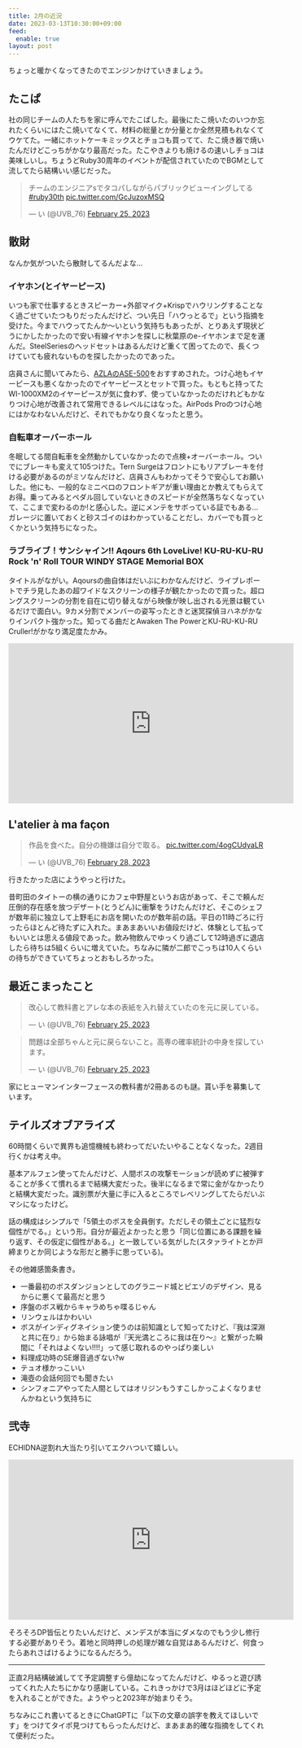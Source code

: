 ```yaml
---
title: 2月の近況
date: 2023-03-13T10:30:00+09:00
feed:
  enable: true
layout: post
---
```


ちょっと暖かくなってきたのでエンジンかけていきましょう。

## たこぱ

社の同じチームの人たちを家に呼んでたこぱした。最後にたこ焼いたのいつか忘れたくらいにはたこ焼いてなくて、材料の総量とか分量とか全然見積もれなくてウケてた。一緒にホットケーキミックスとチョコも買ってて、たこ焼き器で焼いたんだけどこっちがかなり最高だった。たこやきよりも焼けるの速いしチョコは美味しいし。ちょうどRuby30周年のイベントが配信されていたのでBGMとして流してたら結構いい感じだった。

<blockquote class="twitter-tweet"><p lang="ja" dir="ltr">チームのエンジニアsでタコパしながらパブリックビューイングしてる <a href="https://twitter.com/hashtag/ruby30th?src=hash&amp;ref_src=twsrc%5Etfw">#ruby30th</a> <a href="https://t.co/GcJuzoxMSQ">pic.twitter.com/GcJuzoxMSQ</a></p>&mdash; い (@UVB_76) <a href="https://twitter.com/UVB_76/status/1629353595039789056?ref_src=twsrc%5Etfw">February 25, 2023</a></blockquote> <script async src="https://platform.twitter.com/widgets.js" charset="utf-8"></script>

## 散財

なんか気がついたら散財してるんだよな…

### イヤホン(とイヤーピース)

いつも家で仕事するときスピーカー+外部マイク+Krispでハウリングすることなく過ごせていたつもりだったんだけど、つい先日「ハウっとるで」という指摘を受けた。今までハウってたんか〜いという気持ちもあったが、とりあえず現状どうにかしたかったので安い有線イヤホンを探しに秋葉原のe-イヤホンまで足を運んだ。SteelSeriesのヘッドセットはあるんだけど重くて困ってたので、長くつけていても疲れないものを探したかったのであった。

店員さんに聞いてみたら、[AZLAのASE-500](https://www.aiuto-jp.co.jp/products/product_4101.php)をおすすめされた。つけ心地もイヤーピースも悪くなかったのでイヤーピースとセットで買った。もともと持ってたWI-1000XM2のイヤーピースが気に食わず、使っていなかったのだけれどもかなりつけ心地が改善されて常用できるレベルにはなった。AirPods Proのつけ心地にはかなわないんだけど、それでもかなり良くなったと思う。

### 自転車オーバーホール

冬眠してる間自転車を全然動かしていなかったので点検+オーバーホール。ついでにブレーキも変えて105つけた。Tern Surgeはフロントにもリアブレーキを付ける必要があるのがミソなんだけど、店員さんもわかってそうで安心してお願いした。他にも、一般的なミニベロのフロントギアが重い理由とか教えてもらえてお得。乗ってみるとペダル回していないときのスピードが全然落ちなくなっていて、ここまで変わるのか!と感心した。逆にメンテをサボっている証でもある…ガレージに置いておくと砂スゴイのはわかっていることだし、カバーでも買っとくかという気持ちになった。

### ラブライブ！サンシャイン!! Aqours 6th LoveLive! KU-RU-KU-RU Rock 'n' Roll TOUR WINDY STAGE Memorial BOX

タイトルがながい。Aqoursの曲自体はだいぶにわかなんだけど、ライブレポートでチラ見したあの超ワイドなスクリーンの様子が観たかったので買った。超ロングスクリーンの分割を自在に切り替えながら映像が映し出される光景は観ているだけで面白い。9カメ分割でメンバーの姿写ったときと迷冥探偵ヨハネがかなりインパクト強かった。知ってる曲だとAwaken The PowerとKU-RU-KU-RU Cruller!がかなり満足度たかみ。

<iframe width="560" height="315" src="https://www.youtube.com/embed/d_YpexpI22A?start=81" title="YouTube video player" frameborder="0" allow="accelerometer; autoplay; clipboard-write; encrypted-media; gyroscope; picture-in-picture; web-share" allowfullscreen></iframe>

## L'atelier à ma façon

<blockquote class="twitter-tweet"><p lang="ja" dir="ltr">作品を食べた。自分の機嫌は自分で取る。 <a href="https://t.co/4ogCUdyaLR">pic.twitter.com/4ogCUdyaLR</a></p>&mdash; い (@UVB_76) <a href="https://twitter.com/UVB_76/status/1630404540083367936?ref_src=twsrc%5Etfw">February 28, 2023</a></blockquote> <script async src="https://platform.twitter.com/widgets.js" charset="utf-8"></script>

行きたかった店にようやっと行けた。

昔町田のタイトーの横の通りにカフェ中野屋というお店があって、そこで頼んだ圧倒的存在感を放つデザート(とうどん)に衝撃をうけたんだけど、そこのシェフが数年前に独立して上野毛にお店を開いたのが数年前の話。平日の11時ごろに行ったらほとんど待たずに入れた。まあまあいいお値段だけど、体験として払ってもいいとは思える値段であった。飲み物飲んでゆっくり過ごして12時過ぎに退店したら待ちは5組くらいに増えていた。ちなみに隣が二郎でこっちは10人くらいの待ちができていてちょっとおもしろかった。

## 最近こまったこと

<blockquote class="twitter-tweet"><p lang="ja" dir="ltr">改心して教科書とアレな本の表紙を入れ替えていたのを元に戻している。</p>&mdash; い (@UVB_76) <a href="https://twitter.com/UVB_76/status/1629285279981879296?ref_src=twsrc%5Etfw">February 25, 2023</a></blockquote> <script async src="https://platform.twitter.com/widgets.js" charset="utf-8"></script>

<blockquote class="twitter-tweet"><p lang="ja" dir="ltr">問題は全部ちゃんと元に戻らないこと。高専の確率統計の中身を探しています。</p>&mdash; い (@UVB_76) <a href="https://twitter.com/UVB_76/status/1629286878305468417?ref_src=twsrc%5Etfw">February 25, 2023</a></blockquote> <script async src="https://platform.twitter.com/widgets.js" charset="utf-8"></script>

家にヒューマンインターフェースの教科書が2冊あるのも謎。貰い手を募集しています。

## テイルズオブアライズ

60時間くらいで異界も追憶機械も終わってだいたいやることなくなった。2週目行くかは考え中。

基本アルフェン使ってたんだけど、人間ボスの攻撃モーションが読めずに被弾することが多くて慣れるまで結構大変だった。後半になるまで常に金がなかったりと結構大変だった。識別票が大量に手に入るところでレベリングしてたらだいぶマシになったけど。

話の構成はシンプルで「5領土のボスを全員倒す。ただしその領土ごとに猛烈な個性がでる。」という形。自分が最近よかったと思う「同じ位置にある課題を繰り返す、その仮定に個性がある。」と一致している気がした(スタァライトとか戸締まりとか同じような形だと勝手に思っている)。

その他雑感箇条書き。
- 一番最初のボスダンジョンとしてのグラニード城とピエゾのデザイン、見るからに悪くて最高だと思う
- 序盤のボス戦からキャラめちゃ喋るじゃん
- リンウェルはかわいい
- ボスがインディグネイション使うのは前知識として知ってたけど、『我は深淵と共に在り』から始まる詠唱が『天光満ところに我は在り〜』と繋がった瞬間に「それはよくない!!!!」って感じ取れるのやっぱり楽しい
- 料理成功時のSE爆音過ぎない?w
- テュオ様かっこいい
- 滝壺の会話何回でも聞きたい
- シンフォニアやってた人間としてはオリジンもうすこしかっこよくなりませんかねという気持ちに

## 弐寺

ECHIDNA逆割れ大当たり引いてエクハついて嬉しい。

<iframe width="560" height="315" src="https://www.youtube.com/embed/9ZfGBnO0Uq0" title="YouTube video player" frameborder="0" allow="accelerometer; autoplay; clipboard-write; encrypted-media; gyroscope; picture-in-picture; web-share" allowfullscreen></iframe>

そろそろDP皆伝とりたいんだけど、メンデスが本当にダメなのでもう少し修行する必要がありそう。着地と同時押しの処理が雑な自覚はあるんだけど、何食ったらあれさばけるようになるんだろう。

-----

正直2月結構破滅してて予定調整すら億劫になってたんだけど、ゆるっと遊び誘ってくれた人たちにかなり感謝している。これきっかけで3月はほどほどに予定を入れることができた。ようやっと2023年が始まりそう。

ちなみにこれ書いてるときにChatGPTに「以下の文章の誤字を教えてほしいです」をつけてタイポ見つけてもらったんだけど、まあまあ的確な指摘をしてくれて便利だった。
